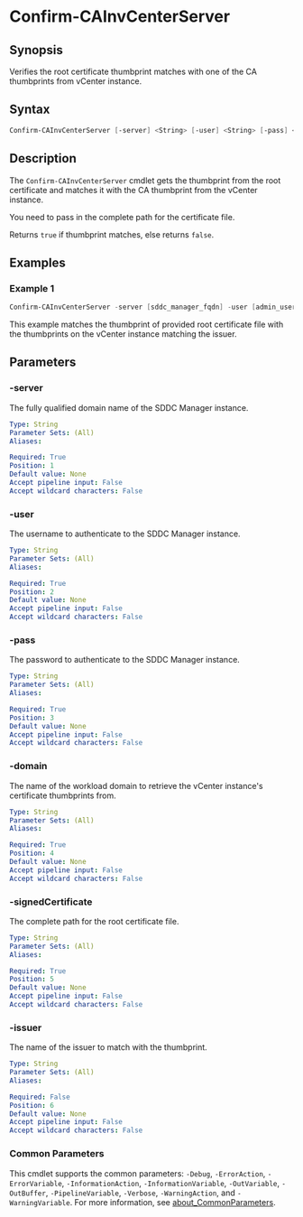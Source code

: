 # Confirm-CAInvCenterServer

## Synopsis

Verifies the root certificate thumbprint matches with one of the CA thumbprints from vCenter instance.

## Syntax

```powershell
Confirm-CAInvCenterServer [-server] <String> [-user] <String> [-pass] <String> [-domain] <String> [-signedCertificate] <String> [[-issuer] <String>] [<CommonParameters>]
```

## Description

The `Confirm-CAInvCenterServer` cmdlet gets the thumbprint from the root certificate and matches it with the CA thumbprint from the vCenter instance.

You need to pass in the complete path for the certificate file.

Returns `true` if thumbprint matches, else returns `false`.

## Examples

### Example 1

```powershell
Confirm-CAInvCenterServer -server [sddc_manager_fqdn] -user [admin_username] -pass [admin_password] -domain [workload_domain_name] -issuer [issuer_name] -signedCertificate [full_certificate_file_path]
```

This example matches the thumbprint of provided root certificate file with the thumbprints on the vCenter instance matching the issuer.

## Parameters

### -server

The fully qualified domain name of the SDDC Manager instance.

```yaml
Type: String
Parameter Sets: (All)
Aliases:

Required: True
Position: 1
Default value: None
Accept pipeline input: False
Accept wildcard characters: False
```

### -user

The username to authenticate to the SDDC Manager instance.

```yaml
Type: String
Parameter Sets: (All)
Aliases:

Required: True
Position: 2
Default value: None
Accept pipeline input: False
Accept wildcard characters: False
```

### -pass

The password to authenticate to the SDDC Manager instance.

```yaml
Type: String
Parameter Sets: (All)
Aliases:

Required: True
Position: 3
Default value: None
Accept pipeline input: False
Accept wildcard characters: False
```

### -domain

The name of the workload domain to retrieve the vCenter instance's certificate thumbprints from.

```yaml
Type: String
Parameter Sets: (All)
Aliases:

Required: True
Position: 4
Default value: None
Accept pipeline input: False
Accept wildcard characters: False
```

### -signedCertificate

The complete path for the root certificate file.

```yaml
Type: String
Parameter Sets: (All)
Aliases:

Required: True
Position: 5
Default value: None
Accept pipeline input: False
Accept wildcard characters: False
```

### -issuer

The name of the issuer to match with the thumbprint.

```yaml
Type: String
Parameter Sets: (All)
Aliases:

Required: False
Position: 6
Default value: None
Accept pipeline input: False
Accept wildcard characters: False
```

### Common Parameters

This cmdlet supports the common parameters: `-Debug`, `-ErrorAction`, `-ErrorVariable`, `-InformationAction`, `-InformationVariable`, `-OutVariable`, `-OutBuffer`, `-PipelineVariable`, `-Verbose`, `-WarningAction`, and `-WarningVariable`. For more information, see [about_CommonParameters](http://go.microsoft.com/fwlink/?LinkID=113216).